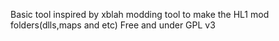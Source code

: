 Basic tool inspired by xblah modding tool to make the HL1 mod folders(dlls,maps and etc) Free and under GPL v3

